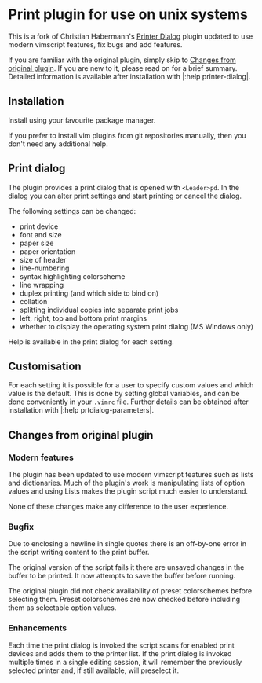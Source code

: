 Print plugin for use on unix systems
====================================

This is a fork of Christian Habermann's [Printer Dialog][] plugin updated to use modern vimscript features, fix bugs and add features.

[Printer Dialog]: https://github.com/vim-scripts/Printer-Dialog

If you are familiar with the original plugin, simply skip to [Changes from original plugin](#changes-from-original-plugin). If you are new to it, please read on for a brief summary. Detailed information is available after installation with |:help printer-dialog|.

Installation
------------

Install using your favourite package manager.

If you prefer to install vim plugins from git repositories manually, then you don't need any additional help.

Print dialog
------------

The plugin provides a print dialog that is opened with `<Leader>pd`. In the dialog you can alter print settings and start printing or cancel the dialog.

The following settings can be changed:

* print device
* font and size
* paper size
* paper orientation
* size of header
* line-numbering
* syntax highlighting colorscheme
* line wrapping
* duplex printing (and which side to bind on)
* collation
* splitting individual copies into separate print jobs
* left, right, top and bottom print margins
* whether to display the operating system print dialog (MS Windows only)

Help is available in the print dialog for each setting.

Customisation
-------------

For each setting it is possible for a user to specify custom values and which value is the default. This is done by setting global variables, and can be done conveniently in your `.vimrc` file. Further details can be obtained after installation with |:help prtdialog-parameters|.

Changes from original plugin
----------------------------

### Modern features

The plugin has been updated to use modern vimscript features such as lists and dictionaries. Much of the plugin's work is manipulating lists of option values and using Lists makes the plugin script much easier to understand.

None of these changes make any difference to the user experience.

### Bugfix

Due to enclosing a newline in single quotes there is an off-by-one error in the script writing content to the print buffer.

The original version of the script fails it there are unsaved changes in the buffer to be printed. It now attempts to save the buffer before running.

The original plugin did not check availability of preset colorschemes before selecting them. Preset colorschemes are now checked before including them as selectable option values.

### Enhancements

Each time the print dialog is invoked the script scans for enabled print devices and adds them to the printer list. If the print dialog is invoked multiple times in a single editing session, it will remember the previously selected printer and, if still available, will preselect it.
